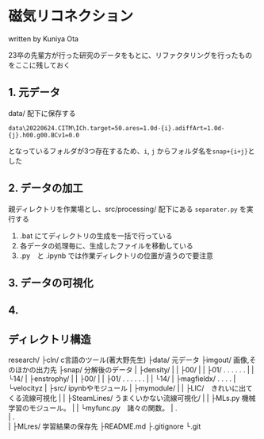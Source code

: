 # 磁気リコネクション
<right>written by Kuniya Ota</right>

23卒の先輩方が行った研究のデータをもとに、リファクタリングを行ったものをここに残しておく

## 1. 元データ
data/ 配下に保存する  
```
data\20220624.CITM\ICh.target=50.ares=1.0d-{i}.adiffArt=1.0d-{j}.h00.g00.BCv1=0.0
```
となっているフォルダが3つ存在するため、`i`, `j` からフォルダ名を`snap+{i+j}`とした


## 2. データの加工
親ディレクトリを作業場とし、src/processing/ 配下にある `separater.py` を実行する  

1. .bat にてディレクトリの生成を一括で行っている
2. 各データの処理毎に、生成したファイルを移動している
3. .py　と .ipynb では作業ディレクトリの位置が違うので要注意


## 3. データの可視化



## 4. 




## ディレクトリ構造
research/
    ├cln/  c言語のツール(著大野先生)
    ├data/  元データ
    ├imgout/  画像,そのほかの出力先
    ├snap/  分解後のデータ
    |   ├density/
    |   |     ├00/
    |   |     ├01/
    .   .     .
    .   .     .
    |   |     └14/
    |   ├enstrophy/
    |   |     ├00/
    |   |     ├01/
    .   .     .
    .   .     .
    |   |     └14/
    |   ├magfieldx/
    .   .
    .   .
    |   └velocityz
    |
    ├src/  ipynbやモジュール
    |   ├mymodule/
    |   |     ├LIC/　きれいに出てくる流線可視化
    |   |     ├SteamLines/ うまくいかない流線可視化/
    |   |     ├MLs.py 機械学習のモジュール。
    |   |     └myfunc.py　諸々の関数。
    |   .   
    |   .   
    |
    ├MLres/ 学習結果の保存先
    ├README.md
    ├.gitignore
    └.git
